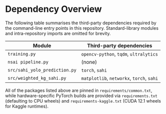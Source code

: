 # Dependency Overview

The following table summarises the third-party dependencies required by the
command-line entry points in this repository. Standard-library modules and
intra-repository imports are omitted for brevity.

| Module | Third-party dependencies |
| --- | --- |
| `training.py` | `opencv-python`, `tqdm`, `ultralytics` |
| `nsai pipeline.py` | (none) |
| `src/sahi_yolo_prediction.py` | `torch`, `sahi` |
| `src/weighted_kg_sahi.py` | `matplotlib`, `networkx`, `torch`, `sahi` |

All of the packages listed above are pinned in `requirements/common.txt`, while
hardware-specific PyTorch builds are provided via `requirements.txt`
(defaulting to CPU wheels) and `requirements-kaggle.txt` (CUDA 12.1 wheels for
Kaggle runtimes).
